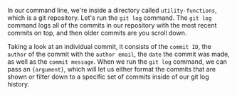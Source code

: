 In our command line, we're inside a directory called `utility-functions`, which is a git repository. Let's run the `git log` command. The `git log` command logs all of the commits in our repository with the most recent commits on top, and then older commits are you scroll down.

Taking a look at an individual commit, it consists of the `commit ID`, the `author` of the commit with the `author email`, the `date` the commit was made, as well as the `commit message`. When we run the `git log` command, we can pass an `{argument}`, which will let us either format the commits that are shown or filter down to a specific set of commits inside of our git log history.